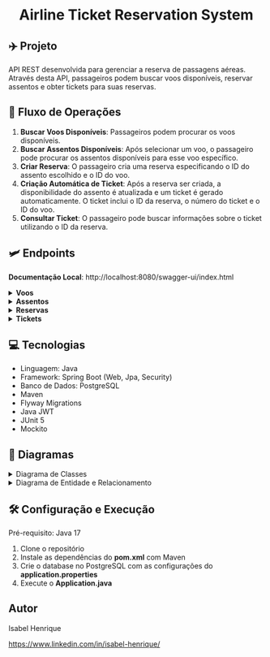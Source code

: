 <h1 align="center">
  Airline Ticket Reservation System
</h1>

## ✈️ Projeto

API REST desenvolvida para gerenciar a reserva de passagens aéreas. Através desta API, passageiros podem buscar voos disponíveis, reservar assentos e obter tickets para suas reservas.

## 🛫️ Fluxo de Operações

1. **Buscar Voos Disponíveis**: Passageiros podem procurar os voos disponíveis.
2. **Buscar Assentos Disponíveis**: Após selecionar um voo, o passageiro pode procurar os assentos disponíveis para esse voo específico.
3. **Criar Reserva**: O passageiro cria uma reserva especificando o ID do assento escolhido e o ID do voo.
4. **Criação Automática de Ticket**: Após a reserva ser criada, a disponibilidade do assento é atualizada e um ticket é gerado automaticamente. O ticket inclui o ID da reserva, o número do ticket e o ID do voo.
5. **Consultar Ticket**: O passageiro pode buscar informações sobre o ticket utilizando o ID da reserva.

## 🛩️ Endpoints
**Documentação Local**: http://localhost:8080/swagger-ui/index.html

<details>
    <summary><b>Voos</b></summary>
    <img src="./media/flights.png" alt="Voos">
</details>
<details>
    <summary><b>Assentos</b></summary>
    <img src="./media/seats.png" alt="Assentos">
</details>
<details>
    <summary><b>Reservas</b></summary>
    <img src="./media/reservations.png" alt="Reservas">
</details>
<details>
    <summary><b>Tickets</b></summary>
    <img src="./media/tickets.png" alt="Tickets">
</details>

## 💻 Tecnologias
- Linguagem: Java
- Framework: Spring Boot (Web, Jpa, Security)
- Banco de Dados: PostgreSQL
- Maven
- Flyway Migrations
- Java JWT
- JUnit 5
- Mockito

## 🔎 Diagramas
<details>
    <summary>Diagrama de Classes</summary>
    <img src="./media/uml_diagram.png" alt="Diagrama de Classes">
</details>
<details>
    <summary>Diagrama de Entidade e Relacionamento</summary>
    <img src="./media/db_diagram.png" alt="Diagrama de Entidade e Relacionamento">
</details>

## 🛠️ Configuração e Execução

Pré-requisito: Java 17
1. Clone o repositório
2. Instale as dependências do **pom.xml** com Maven
3. Crie o database no PostgreSQL com as configurações do **application.properties**
4. Execute o **Application.java**

## Autor
Isabel Henrique

https://www.linkedin.com/in/isabel-henrique/
